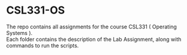 # CSL331-OS
The repo contains all assignments for the course CSL331 ( Operating Systems ). <br />
Each folder contains the description of the Lab Assignment, along with commands to run the scripts. 
